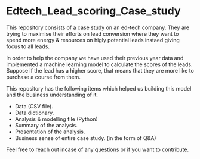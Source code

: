 # Edtech_Lead_scoring_Case_study

This repository consists of a case study on an ed-tech company. They are trying to maximise their efforts on lead conversion where they want to spend more energy & resources on higly potential leads instaed giving focus to all leads. 

In order to help the company we have used their previous year data and implemented a machine learning model to calculate the scores of the leads. Suppose if the lead has a higher score, that means that they are more like to purchase a course from them. 

This repository has the following items which helped us building this model and the business understanding of it. 
 - Data (CSV file).
 - Data dictionary.
 - Analysis & modelling file (Python)
 - Summary of the analysis.
 - Presentation of the analysis. 
 - Business sense of entire case study. (in the form of Q&A)
 
 Feel free to reach out incase of any questions or if you want to contribute. 
